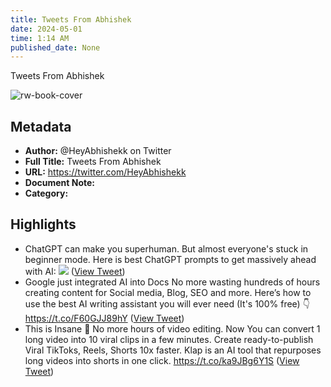 ```yaml
---
title: Tweets From Abhishek
date: 2024-05-01
time: 1:14 AM
published_date: None
---
```

Tweets From Abhishek

![rw-book-cover](https://pbs.twimg.com/profile_images/1593664216380035073/ghVf4sH6.jpg)

## Metadata
- **Author:** @HeyAbhishekk on Twitter
- **Full Title:** Tweets From Abhishek
- **URL:** https://twitter.com/HeyAbhishekk
- **Document Note:** 
- **Category:**

## Highlights
- ChatGPT can make you superhuman.
  But almost everyone's stuck in beginner mode.
  Here is best ChatGPT prompts to get massively ahead with AI: 
  ![](https://pbs.twimg.com/media/FwP_MnoacAA_cGP.jpg) ([View Tweet](https://twitter.com/HeyAbhishekk/status/1658453717283389441))
- Google just integrated AI into Docs
  No more wasting hundreds of hours creating content for Social media, Blog, SEO and more.
  Here’s how to use the best AI writing assistant you will ever need (It's 100% free) 👇 https://t.co/F60GJJ89hY ([View Tweet](https://twitter.com/HeyAbhishekk/status/1672952633588592641))
- This is Insane 🤯
  No more hours of video editing.
  Now You can convert 1 long video into 10 viral clips in a few minutes.
  Create ready-to-publish Viral TikToks, Reels, Shorts 10x faster.
  Klap is an AI tool that repurposes long videos into shorts in one click. https://t.co/ka9JBg6Y1S ([View Tweet](https://twitter.com/HeyAbhishekk/status/1689625631406047232))
